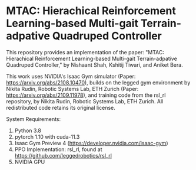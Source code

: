 # MTAC: Hierachical Reinforcement Learning-based Multi-gait Terrain-adpative Quadruped Controller
This repository provides an implementation of the paper: "MTAC: Hierachical Reinforcement Learning-based Multi-gait Terrain-adpative Quadruped Controller," by Nishaant Shah, Kshitij Tiwari, and Aniket Bera.

This work uses NVIDIA's Isaac Gym simulator (Paper: https://arxiv.org/abs/2108.10470), builds on the legged gym environment by Nikita Rudin, Robotic Systems Lab, ETH Zurich (Paper: https://arxiv.org/abs/2109.11978), and training code from the rsl_rl repository, by Nikita Rudin, Robotic Systems Lab, ETH Zurich. All redistributed code retains its original license.

System Requirements:
1. Python 3.8
2. pytorch 1.10 with cuda-11.3
3. Isaac Gym Preview 4 (https://developer.nvidia.com/isaac-gym)
4. PPO Implementation: rsl_rl, found at https://github.com/leggedrobotics/rsl_rl
5. NVIDIA GPU
